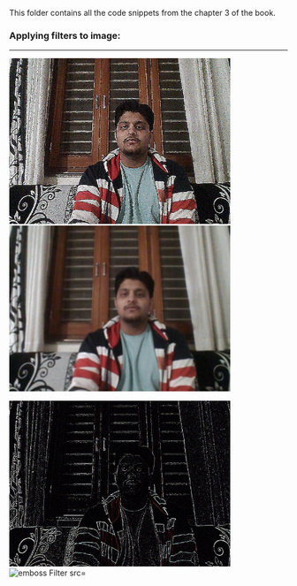 
This folder contains all the code snippets from the chapter 3 of the book. 


### Applying filters to image:
_______________________________________________________________________________________________________________________________


<p
  <img src="Originalimage.jpg" width="300" />
</p>



<p float="left">
  <img Title= "Sharp Filter" src="sharpFilter.jpg" width="400" />
  <img Title="Blur Filter" src="blurFilter.jpg" width="400" /> 
</p>



<p float="left">
  <img Title= "Edge Filter" src="edgeFilter.jpg" width="400" />
  <img Title= "emboss Filter src="embossFilter.jpg" width="400" /> 
</p>

